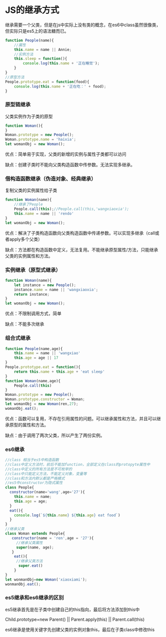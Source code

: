 # JS的继承方式

继承需要一个父类，但是在js中实际上没有类的概念，在es6中class虽然很像类，但实际只是es5上的语法糖而已。

```javascript
function People(name){
	//属性
	this.name = name || Annie;
	//实例方法
	this.sleep = function(){
		console.log(this.name + '正在睡觉');
	}
}
//原型方法
People.prototype.eat = function(food){
	console.log(this.name + '正在吃：' + food);
}
```

### 原型链继承

父类实例作为子类的原型

```javascript
function Woman(){
}
Woman.prototype = new People();
Woman.prototype.name = 'haixia';
let womanObj = new Woman();
```

优点：简单易于实现，父类的新增的实例与属性子类都可以访问

缺点：创建子类时不能向父类构造函数中传参数。无法实现多继承。

### 借构造函数继承（伪造对象、经典继承）

复制父类的实例属性给子类

```javascript
function Woman(name){
    //继承了People
    People.call(this);//People.call(this,'wangxiaoxia');
    this.name = name || 'rendo'
}
let womanObj = new Woman();
```

优点：解决了子类构造函数向父类构造函数中传递参数。可以实现多继承（call或者apply多个父类）

缺点：方法都在构造函数中定义，无法复用。不能继承原型属性/方法，只能继承父类的实例属性和方法。

### 实例继承（原型式继承）

```javascript
function Woman(name){
    let instance = new People();
    instance.name = name || 'wangxiaoxia';
    return instance;
}
let womanObj = new Woman();
```

优点：不限制调用方式，简单

缺点：不能多次继承

### 组合式继承

```javascript
function People(name,age){
    this.name = name || 'wangxiao'
    this.age = age || 17
}
People.prototype.eat = function(){
    return this.name + this.age + 'eat sleep'
}
function Woman(name,age){
    People.call(this)
}
Woman.prototype = new People();
Woman.prototype.constructor = Woman;
let womanObj = new Woman(ren,27);
womanObj.eat();
```

优点：函数可以复用，不存在引用属性的问题。可以继承属性和方法，并且可以继承原型的属性和方法。

缺点：由于调用了两次父类，所以产生了两份实例。

### es6继承

```javascript
//class 相当于es5中构造函数
//class中定义方法时，前后不能加function，全部定义在class的protopyte属性中
//class中定义的所有方法是不可枚举的
//class中只能定义方法，不能定义对象，变量等
//class和方法内默认都是严格模式
//es5中constructor为隐式属性
class People{
  constructor(name='wang',age='27'){
    this.name = name;
    this.age = age;
  }
  eat(){
    console.log(`${this.name} ${this.age} eat food`)
  }
}
//继承父类
class Woman extends People{ 
   constructor(name = 'ren',age = '27'){ 
     //继承父类属性
     super(name, age); 
   } 
    eat(){ 
     //继承父类方法
      super.eat() 
    } 
} 
let wonmanObj=new Woman('xiaoxiami'); 
wonmanObj.eat();
```

### es5继承和es6继承的区别

es5继承首先是在子类中创建自己的this指向，最后将方法添加到this中

Child.prototype=new Parent() || Parent.apply(this) || Parent.call(this)

es6继承是使用关键字先创建父类的实例对象this，最后在子类class中修改this